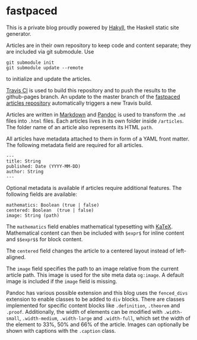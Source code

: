 # fastpaced

This is a private blog proudly powered by [Hakyll](https://github.com/jaspervdj/hakyll), the Haskell static site generator.

Articles are in their own repository to keep code and content separate; they are included via git submodule. Use

```
git submodule init
git submodule update --remote
```

to initialize and update the articles.

[Travis CI](https://travis-ci.org/) is used to build this repository and to push the results to the github-pages branch. An update to the master branch of the [fastpaced articles repository](https://github.com/davnn/fastpaced-articles) automatically triggers a new Travis build.

Articles are written in [Markdown](https://www.markdownguide.org/) and [Pandoc](https://pandoc.org/) is used to transform the ``.md`` files into ``.html`` files. Each articles lives in its own folder inside ``/articles``. The folder name of an article also represents its HTML ``path``.

All articles have metadata attached to them in form of a YAML front matter. The following metadata field are required for all articles.

```
---
title: String
published: Date (YYYY-MM-DD)
author: String
---
```

Optional metadata is available if articles require additional features. The following fields are available:

```
mathematics: Boolean (true | false)
centered: Boolean  (true | false)
image: String (path)
```

The ``mathematics`` field enables mathematical typesetting with [KaTeX](https://github.com/KaTeX/KaTeX). Mathematical content can then be included with ``$expr$`` for inline content and ``$$expr$$`` for block content.

The ``centered`` field changes the article to a centered layout instead of left-aligned.

The ``image`` field specifies the path to an image relative from the current article path. This image is used for the site meta data ``og:image``. A default image is included if the ``image`` field is missing.

Pandoc has various possible extension and this blog uses the ``fenced_divs`` extension to enable classes to be added to ``div`` blocks. There are classes implemented for specific content blocks like ``.definition``, ``.theorem`` and ``.proof``. Additionally, the width of elements can be modified with ``.width-small``, ``.width-medium``, ``.width-large`` and ``.width-full``, which set the width of the element to 33%, 50% and 66% of the article. Images can optionally be shown with captions with the ``.caption`` class.
